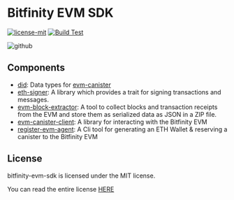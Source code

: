 # Bitfinity EVM SDK

[![license-mit](https://img.shields.io/badge/License-MIT-teal.svg)](https://opensource.org/licenses/MIT)
[![Build Test](https://github.com/bitfinity-network/bitfinity-evm-sdk/actions/workflows/build-test.yml/badge.svg)](https://github.com/bitfinity-network/bitfinity-evm-sdk/actions/workflows/build-test.yml)

![github](https://github.com/bitfinity-network/bitfinity-evm-sdk/assets/25309184/4775bc4b-1033-4528-ab4b-64ed05b6dcbf)

## Components

- [did](./src/did): Data types for [evm-canister](https://github.com/bitfinity-network/evm-canister)
- [eth-signer](./src/eth-signer/): A library which provides a trait for signing transactions and messages.
- [evm-block-extractor](./src/evm-block-extractor/): A tool to collect blocks and transaction receipts from the EVM and store them as serialized data as JSON in a ZIP file.
- [evm-canister-client](./src/evm-canister-client/): A library for interacting with the Bitfinity EVM
- [register-evm-agent](./src/register-evm-agent/): A Cli tool for generating an ETH Wallet & reserving a canister to the Bitfinity EVM

## License

bitfinity-evm-sdk is licensed under the MIT license.

You can read the entire license [HERE](./LICENSE)
